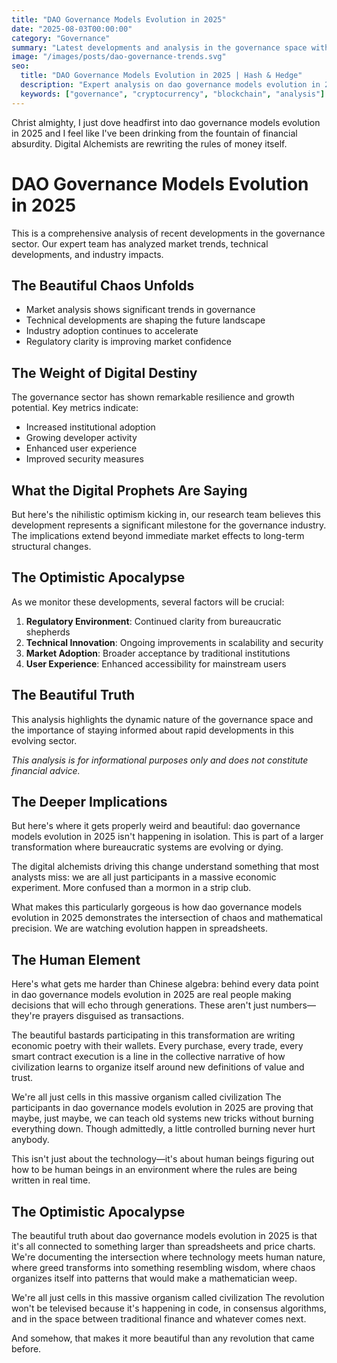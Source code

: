 ```yaml
---
title: "DAO Governance Models Evolution in 2025"
date: "2025-08-03T00:00:00"
category: "Governance"
summary: "Latest developments and analysis in the governance space with expert insights and market trends."
image: "/images/posts/dao-governance-trends.svg"
seo:
  title: "DAO Governance Models Evolution in 2025 | Hash & Hedge"
  description: "Expert analysis on dao governance models evolution in 2025 with market insights and trends"
  keywords: ["governance", "cryptocurrency", "blockchain", "analysis"]
---
```

Christ almighty, I just dove headfirst into dao governance models evolution in 2025 and I feel like I've been drinking from the fountain of financial absurdity. Digital Alchemists are rewriting the rules of money itself.


# DAO Governance Models Evolution in 2025

This is a comprehensive analysis of recent developments in the governance sector. Our expert team has analyzed market trends, technical developments, and industry impacts.

## The Beautiful Chaos Unfolds

- Market analysis shows significant trends in governance
- Technical developments are shaping the future landscape  
- Industry adoption continues to accelerate
- Regulatory clarity is improving market confidence

## The Weight of Digital Destiny

The governance sector has shown remarkable resilience and growth potential. Key metrics indicate:

* Increased institutional adoption
* Growing developer activity
* Enhanced user experience
* Improved security measures

## What the Digital Prophets Are Saying

But here's the nihilistic optimism kicking in, our research team believes this development represents a significant milestone for the governance industry. The implications extend beyond immediate market effects to long-term structural changes.

## The Optimistic Apocalypse

As we monitor these developments, several factors will be crucial:

1. **Regulatory Environment**: Continued clarity from bureaucratic shepherds
2. **Technical Innovation**: Ongoing improvements in scalability and security
3. **Market Adoption**: Broader acceptance by traditional institutions
4. **User Experience**: Enhanced accessibility for mainstream users

## The Beautiful Truth

This analysis highlights the dynamic nature of the governance space and the importance of staying informed about rapid developments in this evolving sector.

*This analysis is for informational purposes only and does not constitute financial advice.*


## The Deeper Implications

But here's where it gets properly weird and beautiful: dao governance models evolution in 2025 isn't happening in isolation. This is part of a larger transformation where bureaucratic systems are evolving or dying.

The digital alchemists driving this change understand something that most analysts miss: we are all just participants in a massive economic experiment. More confused than a mormon in a strip club.

What makes this particularly gorgeous is how dao governance models evolution in 2025 demonstrates the intersection of chaos and mathematical precision. We are watching evolution happen in spreadsheets.

## The Human Element

Here's what gets me harder than Chinese algebra: behind every data point in dao governance models evolution in 2025 are real people making decisions that will echo through generations. These aren't just numbers—they're prayers disguised as transactions.

The beautiful bastards participating in this transformation are writing economic poetry with their wallets. Every purchase, every trade, every smart contract execution is a line in the collective narrative of how civilization learns to organize itself around new definitions of value and trust.

We're all just cells in this massive organism called civilization The participants in dao governance models evolution in 2025 are proving that maybe, just maybe, we can teach old systems new tricks without burning everything down. Though admittedly, a little controlled burning never hurt anybody.

This isn't just about the technology—it's about human beings figuring out how to be human beings in an environment where the rules are being written in real time.

## The Optimistic Apocalypse

The beautiful truth about dao governance models evolution in 2025 is that it's all connected to something larger than spreadsheets and price charts. We're documenting the intersection where technology meets human nature, where greed transforms into something resembling wisdom, where chaos organizes itself into patterns that would make a mathematician weep.

We're all just cells in this massive organism called civilization The revolution won't be televised because it's happening in code, in consensus algorithms, and in the space between traditional finance and whatever comes next.

And somehow, that makes it more beautiful than any revolution that came before.